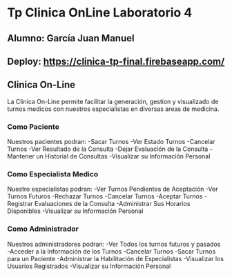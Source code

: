 # Tp Clinica OnLine Laboratorio 4

## Alumno: García Juan Manuel

## Deploy: https://clinica-tp-final.firebaseapp.com/

## Clinica On-Line
La Clinica On-Line permite facilitar la generación, gestion y visualizado de turnos medicos con nuestros especialistas en diversas areas de medicina.

### Como Paciente
Nuestros pacientes podran: 
    -Sacar Turnos
    -Ver Estado Turnos
    -Cancelar Turnos
    -Ver Resultado de la Consulta
    -Dejar Evaluación de la Consulta
    -Mantener un Historial de Consultas
    -Visualizar su Información Personal

### Como Especialista Medico
Nuestro especialistas podran:
    -Ver Turnos Pendientes de Aceptación
    -Ver Turnos Futuros
    -Rechazar Turnos
    -Cancelar Turnos
    -Aceptar Turnos
    -Registrar Evaluaciones de la Consulta
    -Administrar Sus Horarios Disponibles
    -Visualizar su Información Personal

### Como Administrador
Nuestros administradores podran:
    -Ver Todos los turnos futuros y pasados
    -Acceder a la Información de los Turnos
    -Cancelar Turnos
    -Sacar Turnos para un Paciente
    -Administrar la Habilitación de Especialistas
    -Visualizar los Usuarios Registrados
    -Visualizar su Información Personal